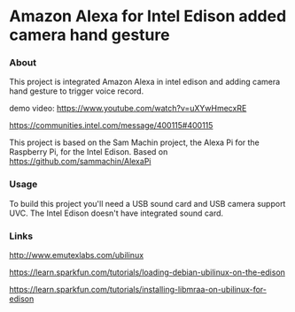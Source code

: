 # Amazon Alexa for Intel Edison added camera hand gesture

### About

This project is integrated Amazon Alexa in intel edison  and adding camera hand gesture to trigger voice record.

demo video:
https://www.youtube.com/watch?v=uXYwHmecxRE

https://communities.intel.com/message/400115#400115

This project is based on the Sam Machin project, the Alexa Pi for the Raspberry Pi, for the Intel Edison.
Based on https://github.com/sammachin/AlexaPi

### Usage

To build this project you'll need a USB sound card and USB camera support UVC. The Intel Edison doesn't have integrated sound card.

### Links

http://www.emutexlabs.com/ubilinux

https://learn.sparkfun.com/tutorials/loading-debian-ubilinux-on-the-edison

https://learn.sparkfun.com/tutorials/installing-libmraa-on-ubilinux-for-edison



